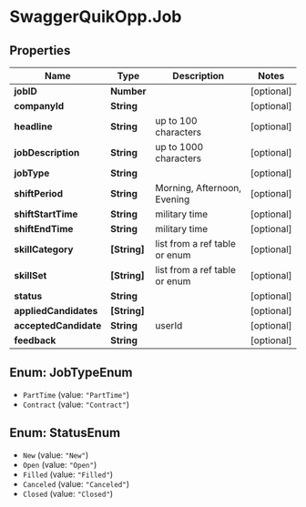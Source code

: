 # SwaggerQuikOpp.Job

## Properties
Name | Type | Description | Notes
------------ | ------------- | ------------- | -------------
**jobID** | **Number** |  | [optional] 
**companyId** | **String** |  | [optional] 
**headline** | **String** | up to 100 characters | [optional] 
**jobDescription** | **String** | up to 1000 characters | [optional] 
**jobType** | **String** |  | [optional] 
**shiftPeriod** | **String** | Morning, Afternoon, Evening | [optional] 
**shiftStartTime** | **String** | military time | [optional] 
**shiftEndTime** | **String** | military time | [optional] 
**skillCategory** | **[String]** | list from a ref table or enum | [optional] 
**skillSet** | **[String]** | list from a ref table or enum | [optional] 
**status** | **String** |  | [optional] 
**appliedCandidates** | **[String]** |  | [optional] 
**acceptedCandidate** | **String** | userId | [optional] 
**feedback** | **String** |  | [optional] 

<a name="JobTypeEnum"></a>
## Enum: JobTypeEnum

* `PartTime` (value: `"PartTime"`)
* `Contract` (value: `"Contract"`)


<a name="StatusEnum"></a>
## Enum: StatusEnum

* `New` (value: `"New"`)
* `Open` (value: `"Open"`)
* `Filled` (value: `"Filled"`)
* `Canceled` (value: `"Canceled"`)
* `Closed` (value: `"Closed"`)

